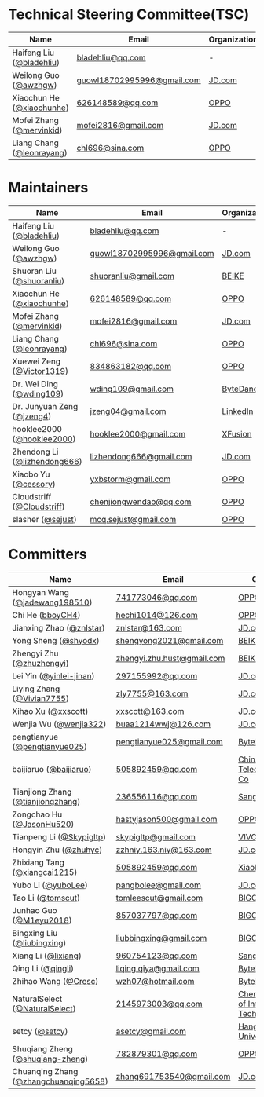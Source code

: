 # Technical Steering Committee(TSC)

| Name                                                                   | Email                                                           | Organization |
|------------------------------------------------------------------------|-----------------------------------------------------------------|--------------|
| Haifeng Liu ([@bladehliu](https://github.com/bladehliu))               | [bladehliu@qq.com](mailto:bladehliu@qq.com)                     | -            |
| Weilong Guo ([@awzhgw](https://github.com/awzhgw))                     | [guowl18702995996@gmail.com](mailto:guowl18702995996@gmail.com) | [JD.com]     |
| Xiaochun He ([@xiaochunhe](https://github.com/xiaochunhe))             | [626148589@qq.com](mailto:626148589@qq.com)                     | [OPPO]       |
| Mofei Zhang ([@mervinkid](https://github.com/mervinkid))               | [mofei2816@gmail.com](mailto:mofei2816@gmail.com)               | [JD.com]     |
| Liang Chang ([@leonrayang](https://github.com/leonrayang))             | [chl696@sina.com](mailto:chl696@sina.com)                       | [OPPO]       |

# Maintainers

| Name                                                                   | Email                                                           | Organization |
|------------------------------------------------------------------------|-----------------------------------------------------------------|--------------|
| Haifeng Liu ([@bladehliu](https://github.com/bladehliu))               | [bladehliu@qq.com](mailto:bladehliu@qq.com)                     | -            |
| Weilong Guo ([@awzhgw](https://github.com/awzhgw))                     | [guowl18702995996@gmail.com](mailto:guowl18702995996@gmail.com) | [JD.com]     |
| Shuoran Liu ([@shuoranliu](https://github.com/shuoranliu))             | [shuoranliu@gmail.com](mailto:shuoranliu@gmail.com)             | [BEIKE]      |
| Xiaochun He ([@xiaochunhe](https://github.com/xiaochunhe))             | [626148589@qq.com](mailto:626148589@qq.com)                     | [OPPO]       |
| Mofei Zhang ([@mervinkid](https://github.com/mervinkid))               | [mofei2816@gmail.com](mailto:mofei2816@gmail.com)               | [JD.com]     |
| Liang Chang ([@leonrayang](https://github.com/leonrayang))             | [chl696@sina.com](mailto:chl696@sina.com)                       | [OPPO]       |
| Xuewei Zeng ([@Victor1319](https://github.com/Victor1319))             | [834863182@qq.com](mailto:834863182@qq.com)                     | [OPPO]       |
| Dr. Wei Ding ([@wding109](https://github.com/wding109))                 | [wding109@gmail.com](mailto:wding109@gmail.com)                 | [ByteDance]  |
| Dr. Junyuan Zeng ([@jzeng4](https://github.com/jzeng4))                 | [jzeng04@gmail.com](mailto:jzeng04@gmail.com)                  | [LinkedIn]   |
| hooklee2000 ([@hooklee2000](https://github.com/hooklee2000))           | [hooklee2000@gmail.com](mailto:hooklee2000@gmail.com)           | [XFusion]    | 
| Zhendong Li ([@lizhendong666](https://github.com/lizhendong666))       | [lizhendong666@gmail.com](mailto:lizhendong666@gmail.com)       | [JD.com]     |
| Xiaobo Yu ([@cessory](https://github.com/cessory))                     | [yxbstorm@gmail.com](mailto:yxbstorm@gmail.com)                 | [OPPO]       |
| Cloudstriff ([@Cloudstriff](https://github.com/Cloudstriff))           | [chenjiongwendao@qq.com](mailto:chenjiongwendao@qq.com)         | [OPPO]       |
| slasher ([@sejust](https://github.com/sejust))                         | [mcq.sejust@gmail.com](mailto:mcq.sejust@gmail.com)             | [OPPO]       |

# Committers

| Name                                                                            | Email                                                            | Organization |
|---------------------------------------------------------------------------------|------------------------------------------------------------------|--------------|
| Hongyan Wang ([@jadewang198510](https://github.com/jadewang198510))             | [741773046@qq.com](mailto:741773046@qq.com)                      | [OPPO]       |
| Chi He ([bboyCH4](https://github.com/bboyCH4))                                  | [hechi1014@126.com](mailto:hechi1014@126.com)                    | [OPPO]       |
| Jianxing Zhao ([@znlstar](https://github.com/znlstar))                          | [znlstar@163.com](mailto:znlstar@163.com)                        | [JD.com]     |
| Yong Sheng ([@shyodx](https://github.com/shyodx))                               | [shengyong2021@gmail.com](mailto:shengyong2021@gmail.com)        | [BEIKE]      |
| Zhengyi Zhu ([@zhuzhengyi](https://github.com/wding109))                        | [zhengyi.zhu.hust@gmail.com](mailto:zhengyi.zhu.hust@gmail.com)  | [BEIKE]      |
| Lei Yin ([@yinlei-jinan](https://github.com/yinlei-jinan))                     | [297155992@qq.com](mailto:297155992@qq.com)                      | [JD.com]     |
| Liying Zhang ([@Vivian7755](https://github.com/Vivian7755))                     | [zly7755@163.com](mailto:zly7755@163.com)                        | [JD.com]     |
| Xihao Xu ([@xxscott](https://github.com/xxscott))                               | [xxscott@163.com](mailto:xxscott@163.com)                        | [JD.com]     |
| Wenjia Wu ([@wenjia322](https://github.com/wenjia322))                          | [buaa1214wwj@126.com](mailto:buaa1214wwj@126.com)                | [JD.com]     |
| pengtianyue ([@pengtianyue025](https://github.com/pengtianyue025))              | [pengtianyue025@gmail.com](mailto:pengtianyue025@gmail.com)      | [ByteDance]  |
| baijiaruo ([@baijiaruo](https://github.com/baijiaruo))                          | [505892459@qq.com](mailto:505892459@qq.com)                      | [China United Telecommunications Co] |
| Tianjiong Zhang ([@tianjiongzhang](https://github.com/tianjiongzhang))          | [236556116@qq.com](mailto:236556116@qq.com)                      | [Sangfor]    |
| Zongchao Hu ([@JasonHu520](https://github.com/JasonHu520))                      | [hastyjason500@gmail.com](mailto:hastyjason500@gmail.com)        | [OPPO]       |
| Tianpeng Li ([@Skypigltp](https://github.com/skypigltp))                        | [skypigltp@gmail.com](mailto:skypigltp@gmail.com)                | [VIVO]       |
| Hongyin Zhu ([@zhuhyc](https://github.com/zhuhyc))                              | [zzhniy.163.niy@163.com](mailto:zzhniy.163.niy@163.com)          | [JD.com]     |
| Zhixiang Tang ([@xiangcai1215](https://github.com/xiangcai1215))                | [505892459@qq.com](mailto:505892459@qq.com)                      | [Xiaohongshu]|
| Yubo Li ([@yuboLee](https://github.com/yuboLee))                                | [pangbolee@gmail.com](mailto:pangbolee@gmail.com)                | [JD.com]     |
| Tao Li ([@tomscut](https://github.com/tomscut))                                 | [tomleescut@gmail.com](mailto:tomleescut@gmail.com)              | [BIGO]       |
| Junhao Guo ([@M1eyu2018](https://github.com/M1eyu2018))                         | [857037797@qq.com](mailto:857037797@qq.com)                      | [BIGO]       |
| Bingxing Liu ([@liubingxing](https://github.com/liubingxing))                   | [liubbingxing@gmail.com](mailto:liubbingxing@gmail.com)          | [BIGO]       |
| Xiang Li ([@lixiang](https://github.com/lixiang))                               | [960754123@qq.com](mailto:960754123@qq.com)                      | [Sangfor]    |
| Qing Li ([@qingli](https://github.com/liqingqiya))                              | [liqing.qiya@gmail.com](mailto:liqing.qiya@gmail.com)            | [ByteDance]  |
| Zhihao Wang ([@Cresc](https://github.com/zhihao-wang))                          | [wzh07@hotmail.com](mailto:liqing.qiya@gmail.com)                | [ByteDance]  |
| NaturalSelect ([@NaturalSelect](https://github.com/NaturalSelect))               | [2145973003@qq.com](mailto:2145973003@qq.com)                    | [Chengdu University of Information Technology] |
| setcy ([@setcy](https://github.com/setcy))                                      | [asetcy@gmail.com](mailto:asetcy@gmail.com)                      | [Hangzhou Dianzi University] |
| Shuqiang Zheng ([@shuqiang-zheng](https://github.com/shuqiang-zheng))           | [782879301@qq.com](mailto:782879301@qq.com)                      | [OPPO]       |
| Chuanqing Zhang ([@zhangchuanqing5658](https://github.com/zhangchuanqing5658))  | [zhang691753540@gmail.com](mailto:zhang691753540@gmail.com)      | [JD.com]     |


[OPPO]: https://www.oppo.com/en/
[JD.com]: https://www.jd.com/
[BEIKE]: https://investors.ke.com/
[VIVO]: https://www.vivo.com/
[ByteDance]: https://www.bytedance.com/
[LinkedIn]: https://www.linkedin.com/
[BIGO]: https://www.bigo.tv/
[XFusion]: https://xfusion.com/en
[Sangfor]: https://www.sangfor.com.cn/
[Xiaohongshu]: https://www.xiaohongshu.com/explore
[Chengdu University of Information Technology]: https://english.cuit.edu.cn/
[Hangzhou Dianzi University]: https://en.hdu.edu.cn/main.html
[China United Telecommunications Co]: https://www.chinaunicom.com.cn/
